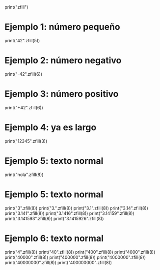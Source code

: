 print("zfill")

# Ejemplo 1: número pequeño
print("42".zfill(5))

# Ejemplo 2: número negativo
print("-42".zfill(6))

# Ejemplo 3: número positivo
print("+42".zfill(6))

# Ejemplo 4: ya es largo
print("12345".zfill(3))

# Ejemplo 5: texto normal
print("hola".zfill(8))

# Ejemplo 5: texto normal
print("3".zfill(8))
print("3.".zfill(8))
print("3.1".zfill(8))
print("3.14".zfill(8))
print("3.141".zfill(8))
print("3.1416".zfill(8))
print("3.14159".zfill(8))
print("3.141593".zfill(8))
print("3.1415926".zfill(8))


# Ejemplo 6: texto normal
print("4".zfill(8))
print("40".zfill(8))
print("400".zfill(8))
print("4000".zfill(8))
print("40000".zfill(8))
print("400000".zfill(8))
print("4000000".zfill(8))
print("40000000".zfill(8))
print("400000000".zfill(8))

